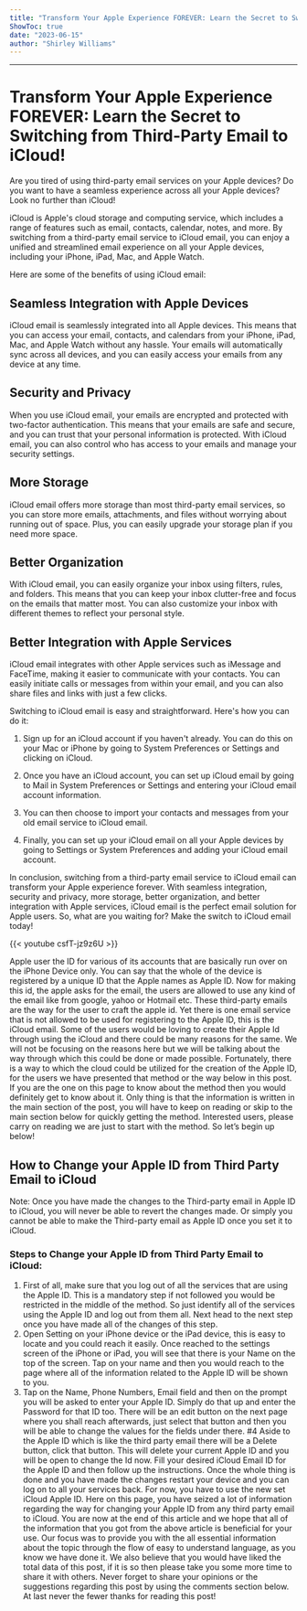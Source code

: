 ```yaml
---
title: "Transform Your Apple Experience FOREVER: Learn the Secret to Switching from Third Party Email to iCloud!"
ShowToc: true 
date: "2023-06-15"
author: "Shirley Williams"
---
```

*****
# Transform Your Apple Experience FOREVER: Learn the Secret to Switching from Third-Party Email to iCloud!

Are you tired of using third-party email services on your Apple devices? Do you want to have a seamless experience across all your Apple devices? Look no further than iCloud! 

iCloud is Apple's cloud storage and computing service, which includes a range of features such as email, contacts, calendar, notes, and more. By switching from a third-party email service to iCloud email, you can enjoy a unified and streamlined email experience on all your Apple devices, including your iPhone, iPad, Mac, and Apple Watch. 

Here are some of the benefits of using iCloud email: 

## Seamless Integration with Apple Devices

iCloud email is seamlessly integrated into all Apple devices. This means that you can access your email, contacts, and calendars from your iPhone, iPad, Mac, and Apple Watch without any hassle. Your emails will automatically sync across all devices, and you can easily access your emails from any device at any time. 

## Security and Privacy

When you use iCloud email, your emails are encrypted and protected with two-factor authentication. This means that your emails are safe and secure, and you can trust that your personal information is protected. With iCloud email, you can also control who has access to your emails and manage your security settings. 

## More Storage

iCloud email offers more storage than most third-party email services, so you can store more emails, attachments, and files without worrying about running out of space. Plus, you can easily upgrade your storage plan if you need more space. 

## Better Organization

With iCloud email, you can easily organize your inbox using filters, rules, and folders. This means that you can keep your inbox clutter-free and focus on the emails that matter most. You can also customize your inbox with different themes to reflect your personal style. 

## Better Integration with Apple Services

iCloud email integrates with other Apple services such as iMessage and FaceTime, making it easier to communicate with your contacts. You can easily initiate calls or messages from within your email, and you can also share files and links with just a few clicks. 

Switching to iCloud email is easy and straightforward. Here's how you can do it: 

1. Sign up for an iCloud account if you haven't already. You can do this on your Mac or iPhone by going to System Preferences or Settings and clicking on iCloud. 

2. Once you have an iCloud account, you can set up iCloud email by going to Mail in System Preferences or Settings and entering your iCloud email account information. 

3. You can then choose to import your contacts and messages from your old email service to iCloud email. 

4. Finally, you can set up your iCloud email on all your Apple devices by going to Settings or System Preferences and adding your iCloud email account. 

In conclusion, switching from a third-party email service to iCloud email can transform your Apple experience forever. With seamless integration, security and privacy, more storage, better organization, and better integration with Apple services, iCloud email is the perfect email solution for Apple users. So, what are you waiting for? Make the switch to iCloud email today!

{{< youtube csfT-jz9z6U >}} 



Apple user the ID for various of its accounts that are basically run over on the iPhone Device only. You can say that the whole of the device is registered by a unique ID that the Apple names as Apple ID.
Now for making this id, the apple asks for the email, the users are allowed to use any kind of the email like from google, yahoo or Hotmail etc. These third-party emails are the way for the user to craft the apple id. Yet there is one email service that is not allowed to be used for registering to the Apple ID, this is the iCloud email. Some of the users would be loving to create their Apple Id through using the iCloud and there could be many reasons for the same. We will not be focusing on the reasons here but we will be talking about the way through which this could be done or made possible.
Fortunately, there is a way to which the cloud could be utilized for the creation of the Apple ID, for the users we have presented that method or the way below in this post. If you are the one on this page to know about the method then you would definitely get to know about it. Only thing is that the information is written in the main section of the post, you will have to keep on reading or skip to the main section below for quickly getting the method. Interested users, please carry on reading we are just to start with the method. So let’s begin up below!

 
## How to Change your Apple ID from Third Party Email to iCloud


Note: Once you have made the changes to the Third-party email in Apple ID to iCloud, you will never be able to revert the changes made. Or simply you cannot be able to make the Third-party email as Apple ID once you set it to iCloud.

 
### Steps to Change your Apple ID from Third Party Email to iCloud:


1. First of all, make sure that you log out of all the services that are using the Apple ID. This is a mandatory step if not followed you would be restricted in the middle of the method. So just identify all of the services using the Apple ID and log out from them all. Next head to the next step once you have made all of the changes of this step.
2. Open Setting on your iPhone device or the iPad device, this is easy to locate and you could reach it easily. Once reached to the settings screen of the iPhone or iPad, you will see that there is your Name on the top of the screen. Tap on your name and then you would reach to the page where all of the information related to the Apple ID will be shown to you.
3. Tap on the Name, Phone Numbers, Email field and then on the prompt you will be asked to enter your Apple ID. Simply do that up and enter the Password for that ID too. There will be an edit button on the next page where you shall reach afterwards, just select that button and then you will be able to change the values for the fields under there.
#4 Aside to the Apple ID which is like the third party email there will be a Delete button, click that button. This will delete your current Apple ID and you will be open to change the Id now. Fill your desired iCloud Email ID for the Apple ID and then follow up the instructions. Once the whole thing is done and you have made the changes restart your device and you can log on to all your services back. For now, you have to use the new set iCloud Apple ID.
Here on this page, you have seized a lot of information regarding the way for changing your Apple ID from any third party email to iCloud. You are now at the end of this article and we hope that all of the information that you got from the above article is beneficial for your use.
Our focus was to provide you with the all essential information about the topic through the flow of easy to understand language, as you know we have done it. We also believe that you would have liked the total data of this post, if it is so then please take you some more time to share it with others. Never forget to share your opinions or the suggestions regarding this post by using the comments section below. At last never the fewer thanks for reading this post!





